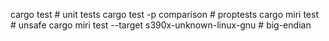 cargo test # unit tests
cargo test -p comparison # proptests
cargo miri test # unsafe
cargo miri test --target s390x-unknown-linux-gnu # big-endian
